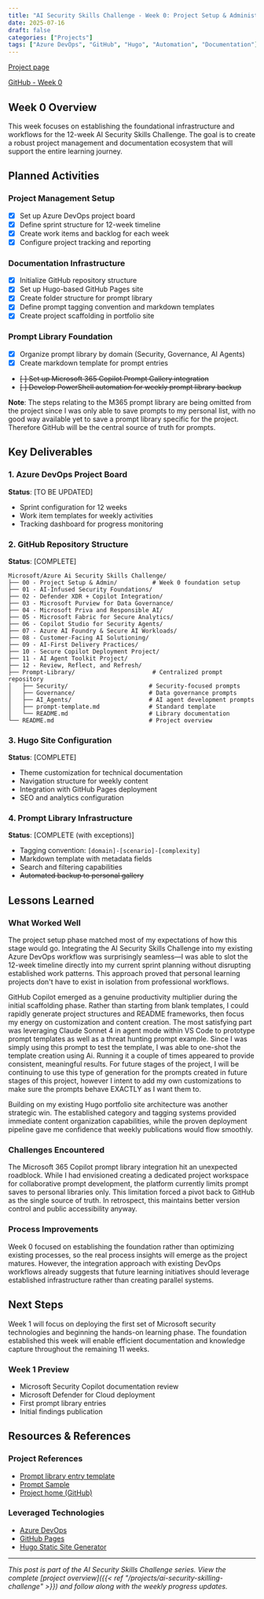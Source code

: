 ```yaml
---
title: "AI Security Skills Challenge - Week 0: Project Setup & Administration"
date: 2025-07-16
draft: false
categories: ["Projects"]
tags: ["Azure DevOps", "GitHub", "Hugo", "Automation", "Documentation"]
---
```


[Project page](/projects/ai-security-skilling-challenge/index.html)

[GitHub - Week 0](https://github.com/marcusjacobson/Projects/blob/main/Microsoft/Azure%20Ai%20Security%20Skills%20Challenge/00%20-%20Project%20Setup%20%26%20Admin/README.md)

## Week 0 Overview

This week focuses on establishing the foundational infrastructure and workflows for the 12-week AI Security Skills Challenge. The goal is to create a robust project management and documentation ecosystem that will support the entire learning journey.

## Planned Activities

### Project Management Setup

- [X] Set up Azure DevOps project board
- [x] Define sprint structure for 12-week timeline
- [x] Create work items and backlog for each week
- [x] Configure project tracking and reporting

### Documentation Infrastructure

- [x] Initialize GitHub repository structure
- [x] Set up Hugo-based GitHub Pages site
- [x] Create folder structure for prompt library
- [x] Define prompt tagging convention and markdown templates
- [x] Create project scaffolding in portfolio site

### Prompt Library Foundation

- [x] Organize prompt library by domain (Security, Governance, AI Agents)
- [x] Create markdown template for prompt entries
- ~~[ ] Set up Microsoft 365 Copilot Prompt Gallery integration~~
- ~~[ ] Develop PowerShell automation for weekly prompt library backup~~

**Note**: The steps relating to the M365 prompt library are being omitted from the project since I was only able to save prompts to my personal list, with no good way available yet to save a prompt library specific for the project. Therefore GitHub will be the central source of truth for prompts.

## Key Deliverables

### 1. Azure DevOps Project Board

**Status**: [TO BE UPDATED]

- Sprint configuration for 12 weeks
- Work item templates for weekly activities
- Tracking dashboard for progress monitoring

### 2. GitHub Repository Structure

**Status**: [COMPLETE]

```text
Microsoft/Azure Ai Security Skills Challenge/
├── 00 - Project Setup & Admin/          # Week 0 foundation setup
├── 01 - AI-Infused Security Foundations/
├── 02 - Defender XDR + Copilot Integration/
├── 03 - Microsoft Purview for Data Governance/
├── 04 - Microsoft Priva and Responsible AI/
├── 05 - Microsoft Fabric for Secure Analytics/
├── 06 - Copilot Studio for Security Agents/
├── 07 - Azure AI Foundry & Secure AI Workloads/
├── 08 - Customer-Facing AI Solutioning/
├── 09 - AI-First Delivery Practices/
├── 10 - Secure Copilot Deployment Project/
├── 11 - AI Agent Toolkit Project/
├── 12 - Review, Reflect, and Refresh/
├── Prompt-Library/                      # Centralized prompt repository
│   ├── Security/                       # Security-focused prompts
│   ├── Governance/                     # Data governance prompts
│   ├── AI_Agents/                      # AI agent development prompts
│   ├── prompt-template.md              # Standard template
│   └── README.md                       # Library documentation
└── README.md                           # Project overview
```

### 3. Hugo Site Configuration

**Status**: [COMPLETE]

- Theme customization for technical documentation
- Navigation structure for weekly content
- Integration with GitHub Pages deployment
- SEO and analytics configuration

### 4. Prompt Library Infrastructure

**Status**: [COMPLETE (with exceptions)]

- Tagging convention: `[domain]-[scenario]-[complexity]`
- Markdown template with metadata fields
- Search and filtering capabilities
- ~~Automated backup to personal gallery~~

## Lessons Learned

### What Worked Well

The project setup phase matched most of my expectations of how this stage would go. Integrating the AI Security Skills Challenge into my existing Azure DevOps workflow was surprisingly seamless—I was able to slot the 12-week timeline directly into my current sprint planning without disrupting established work patterns. This approach proved that personal learning projects don't have to exist in isolation from professional workflows.

GitHub Copilot emerged as a genuine productivity multiplier during the initial scaffolding phase. Rather than starting from blank templates, I could rapidly generate project structures and README frameworks, then focus my energy on customization and content creation. The most satisfying part  was leveraging Claude Sonnet 4 in agent mode within VS Code to prototype prompt templates as well as a threat hunting prompt example. Since I was simply using this prompt to test the template, I was able to one-shot the template creation using Ai. Running it a couple of times appeared to provide consistent, meaningful results. For future stages of the project, I will be continuing to use this type of generation for the prompts created in future stages of this project, however I intent to add my own customizations to make sure the prompts behave EXACTLY as I want them to.

Building on my existing Hugo portfolio site architecture was another strategic win. The established category and tagging systems provided immediate content organization capabilities, while the proven deployment pipeline gave me confidence that weekly publications would flow smoothly.

### Challenges Encountered

The Microsoft 365 Copilot prompt library integration hit an unexpected roadblock. While I had envisioned creating a dedicated project workspace for collaborative prompt development, the platform currently limits prompt saves to personal libraries only. This limitation forced a pivot back to GitHub as the single source of truth. In retrospect, this maintains better version control and public accessibility anyway.

### Process Improvements

Week 0 focused on establishing the foundation rather than optimizing existing processes, so the real process insights will emerge as the project matures. However, the integration approach with existing DevOps workflows already suggests that future learning initiatives should leverage established infrastructure rather than creating parallel systems.

## Next Steps

Week 1 will focus on deploying the first set of Microsoft security technologies and beginning the hands-on learning phase. The foundation established this week will enable efficient documentation and knowledge capture throughout the remaining 11 weeks.

### Week 1 Preview

- Microsoft Security Copilot documentation review
- Microsoft Defender for Cloud deployment
- First prompt library entries
- Initial findings publication

## Resources & References

### Project References

- [Prompt library entry template](https://github.com/marcusjacobson/Projects/blob/main/Microsoft/Azure%20Ai%20Security%20Skills%20Challenge/Prompt-Library/prompt-template.md)
- [Prompt Sample](https://github.com/marcusjacobson/Projects/blob/main/Microsoft/Azure%20Ai%20Security%20Skills%20Challenge/Prompt-Library/Security/SAMPLE-critical-cve-threat-hunting.md)
- [Project home (GitHub)](/projects/ai-security-skilling-challenge/index.html)

### Leveraged Technologies

- [Azure DevOps](https://dev.azure.com)
- [GitHub Pages](https://pages.github.com)
- [Hugo Static Site Generator](https://gohugo.io)

---

*This post is part of the AI Security Skills Challenge series. View the complete [project overview]({{< ref "/projects/ai-security-skilling-challenge" >}}) and follow along with the weekly progress updates.*
